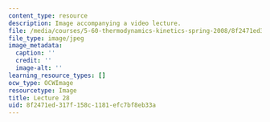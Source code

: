 ```yaml
---
content_type: resource
description: Image accompanying a video lecture.
file: /media/courses/5-60-thermodynamics-kinetics-spring-2008/8f2471ed317f158c1181efc7bf8eb33a_lec28_th.jpg
file_type: image/jpeg
image_metadata:
  caption: ''
  credit: ''
  image-alt: ''
learning_resource_types: []
ocw_type: OCWImage
resourcetype: Image
title: Lecture 28
uid: 8f2471ed-317f-158c-1181-efc7bf8eb33a
---
```

